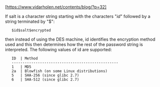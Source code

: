 [https://www.vidarholen.net/contents/blog/?p=32]


If salt is a character string starting with the characters
"$id$" followed by a string terminated by "$":

       $id$salt$encrypted

then instead of using the DES machine, id  identifies  the
encryption  method  used  and this then determines how the
rest of the password string is interpreted.  The following
values of id are supported:

       ID  | Method
       -------------------------------------------------
       1   | MD5
       2a  | Blowfish (on some Linux distributions)
       5   | SHA-256 (since glibc 2.7)
       6   | SHA-512 (since glibc 2.7)

